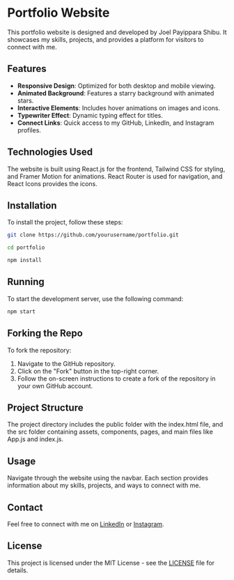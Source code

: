 # Portfolio Website

This portfolio website is designed and developed by Joel Payippara Shibu. It showcases my skills, projects, and provides a platform for visitors to connect with me.

## Features

- **Responsive Design**: Optimized for both desktop and mobile viewing.
- **Animated Background**: Features a starry background with animated stars.
- **Interactive Elements**: Includes hover animations on images and icons.
- **Typewriter Effect**: Dynamic typing effect for titles.
- **Connect Links**: Quick access to my GitHub, LinkedIn, and Instagram profiles.

## Technologies Used

The website is built using React.js for the frontend, Tailwind CSS for styling, and Framer Motion for animations. React Router is used for navigation, and React Icons provides the icons.

## Installation

To install the project, follow these steps:

```sh
git clone https://github.com/yourusername/portfolio.git
```

```sh
cd portfolio
```

```sh
npm install
```

## Running

To start the development server, use the following command:

```sh
npm start
```

## Forking the Repo

To fork the repository:

1. Navigate to the GitHub repository.
2. Click on the "Fork" button in the top-right corner.
3. Follow the on-screen instructions to create a fork of the repository in your own GitHub account.

## Project Structure

The project directory includes the public folder with the index.html file, and the src folder containing assets, components, pages, and main files like App.js and index.js.

## Usage

Navigate through the website using the navbar. Each section provides information about my skills, projects, and ways to connect with me.

## Contact

Feel free to connect with me on [LinkedIn](https://www.linkedin.com/in/joel-payippara-shibu/) or [Instagram](https://www.instagram.com/joel_ps_/).

## License

This project is licensed under the MIT License - see the [LICENSE](LICENSE) file for details.